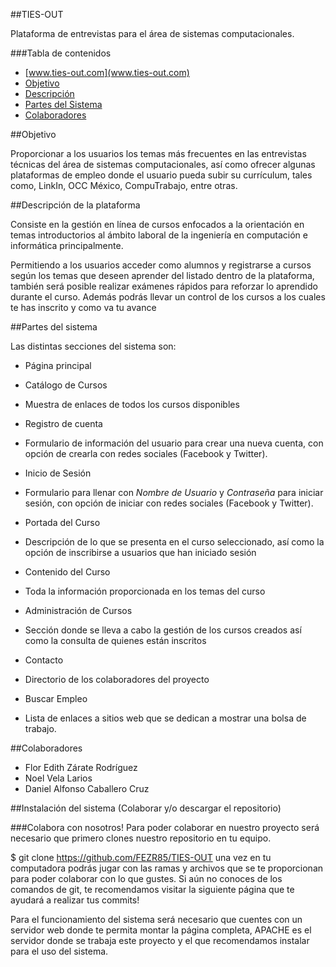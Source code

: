 ##TIES-OUT

Plataforma de entrevistas para el área de sistemas computacionales.

###Tabla de contenidos

* [www.ties-out.com](www.ties-out.com)
* [Objetivo](#objetivo)
* [Descripción](#descripción-de-la-plataforma)
* [Partes del Sistema](#partes-del-sistema)
* [Colaboradores](#colaboradores)

##Objetivo

Proporcionar a los usuarios los temas más frecuentes en las entrevistas técnicas del área de sistemas computacionales, así como ofrecer algunas plataformas de empleo donde el usuario pueda subir su currículum, tales como, LinkIn, OCC México, CompuTrabajo, entre otras.
    
##Descripción de la plataforma

Consiste en la gestión en línea de cursos enfocados a la orientación en temas introductorios al ámbito laboral de la ingeniería en computación e informática principalmente.

Permitiendo a los usuarios acceder como alumnos y registrarse a cursos según los temas que deseen aprender del listado dentro de la plataforma, también será posible realizar exámenes rápidos para reforzar lo aprendido durante el curso. Además podrás llevar un control de los cursos a los cuales te has inscrito y como va tu avance

##Partes del sistema

Las distintas secciones del sistema son:

* Página principal
* Catálogo de Cursos
 * Muestra de enlaces de todos los cursos disponibles

* Registro de cuenta  
 * Formulario de información del usuario para crear una nueva cuenta, con opción de crearla con redes sociales (Facebook y Twitter).

* Inicio de Sesión
 * Formulario para llenar con _Nombre de Usuario_ y _Contraseña_ para iniciar sesión, con opción de iniciar con redes sociales (Facebook y Twitter).

* Portada del Curso
 * Descripción de lo que se presenta en el curso seleccionado, así como la opción de inscribirse a usuarios que han iniciado sesión

* Contenido del Curso
 * Toda la información proporcionada en los temas del curso

* Administración de Cursos
 * Sección donde se lleva a cabo la gestión de los cursos creados así como la consulta de quienes están inscritos

* Contacto
 * Directorio de los colaboradores del proyecto


* Buscar Empleo
 * Lista de enlaces a sitios web que se dedican a mostrar una bolsa de trabajo.

##Colaboradores
* Flor Edith Zárate Rodríguez
* Noel Vela Larios
* Daniel Alfonso Caballero Cruz


##Instalación del sistema (Colaborar y/o descargar el repositorio)

###Colabora con nosotros!
Para poder colaborar en nuestro proyecto será necesario que primero clones nuestro repositorio en tu equipo.

$ git clone https://github.com/FEZR85/TIES-OUT
una vez en tu computadora podrás jugar con las ramas y archivos que se te proporcionan para poder colaborar con lo que gustes. Si aún no conoces de los comandos de git, te recomendamos visitar la siguiente página que te ayudará a realizar tus commits!

Para el funcionamiento del sistema será necesario que cuentes con un servidor web donde te permita montar la página completa, APACHE es el servidor donde se trabaja este proyecto y el que recomendamos instalar para el uso del sistema.